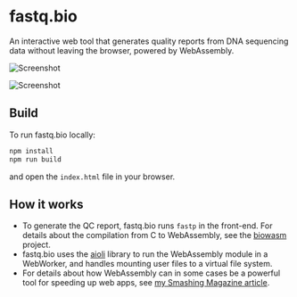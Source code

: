 # fastq.bio
An interactive web tool that generates quality reports from DNA sequencing data without leaving the browser, powered by WebAssembly.

![Screenshot](https://fastq.sandbox.bio/assets/img/screenshot1.png)

![Screenshot](https://fastq.sandbox.bio/assets/img/screenshot2.png)


## Build

To run fastq.bio locally:

```bash
npm install
npm run build
```

and open the `index.html` file in your browser.

## How it works

- To generate the QC report, fastq.bio runs `fastp` in the front-end. For details about the compilation from C to WebAssembly, see the [biowasm](https://github.com/biowasm/biowasm) project.
- fastq.bio uses the [aioli](https://github.com/biowasm/aioli) library to run the WebAssembly module in a WebWorker, and handles mounting user files to a virtual file system.
- For details about how WebAssembly can in some cases be a powerful tool for speeding up web apps, see [my Smashing Magazine article](https://www.smashingmagazine.com/2019/04/webassembly-speed-web-app/).
